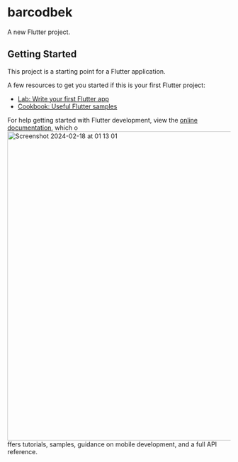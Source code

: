 # barcodbek

A new Flutter project.

## Getting Started

This project is a starting point for a Flutter application.

A few resources to get you started if this is your first Flutter project:

- [Lab: Write your first Flutter app](https://docs.flutter.dev/get-started/codelab)
- [Cookbook: Useful Flutter samples](https://docs.flutter.dev/cookbook)

For help getting started with Flutter development, view the
[online documentation](https://docs.flutter.dev/), which o<img width="698" alt="Screenshot 2024-02-18 at 01 13 01" src="https://github.com/tillocoder/barcodebek/assets/101572865/89ed6ce0-06df-48ae-a130-64dc3bff64aa">
ffers tutorials,
samples, guidance on mobile development, and a full API reference.
